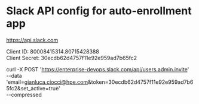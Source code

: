 # Slack API config for auto-enrollment app
https://api.slack.com

Client ID: 80008415314.80715428388  
Client Secret: 30ecdb62d4757f11e92e959ad7b65fc2

curl -X POST 'https://enterprise-devops.slack.com/api/users.admin.invite' \
--data 'email=gianluca.ciocci@hpe.com&token=30ecdb62d4757f11e92e959ad7b65fc2&set_active=true' \
--compressed